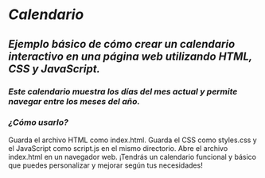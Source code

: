 # _Calendario_

## **_Ejemplo básico de cómo crear un calendario interactivo en una página web utilizando HTML, CSS y JavaScript._**

### **_Este calendario muestra los días del mes actual y permite navegar entre los meses del año._**

### _¿Cómo usarlo?_
Guarda el archivo HTML como index.html.
Guarda el CSS como styles.css y el JavaScript como script.js en el mismo directorio.
Abre el archivo index.html en un navegador web.
¡Tendrás un calendario funcional y básico que puedes personalizar y mejorar según tus necesidades!
